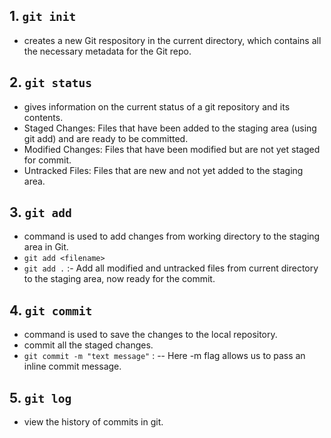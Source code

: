 ## 1. ```git init```
- creates a new Git respository in the current directory, which contains all the necessary metadata for the Git repo.

## 2. ```git status```
- gives information on the current status of a git repository and its contents.
- Staged Changes: Files that have been added to the staging area (using git add) and are ready to be committed.
- Modified Changes: Files that have been modified but are not yet staged for commit.
- Untracked Files: Files that are new and not yet added to the staging area.

## 3. ```git add```
- command is used to add changes from working directory to the staging area in Git.
- ```git add <filename>```
- ```git add .``` :- Add all modified and untracked files from current directory to the staging area, now ready for the commit.

## 4. ```git commit```
- command is used to save the changes to the local repository.
- commit all the staged changes.
- ```git commit -m "text message"``` :
-- Here -m flag allows us to pass an inline commit message.

## 5. ```git log```
- view the history of commits in git.